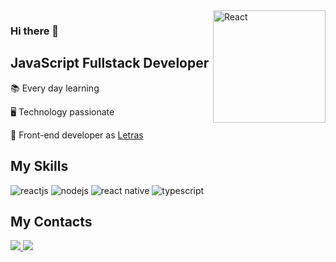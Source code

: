 <img src="https://svgshare.com/i/Zjo.svg" align="right" alt="React" width="180">

### Hi there 👋

## JavaScript Fullstack Developer

📚 Every day learning

:desktop_computer: Technology passionate

🚀 Front-end developer as [Letras](https://letras.mus.br)


## My Skills

![reactjs](https://img.shields.io/badge/React-20232A?style=for-the-badge&logo=react&logoColor=61DAFB)
![nodejs](https://img.shields.io/badge/Node.js-43853D?style=for-the-badge&logo=node.js&logoColor=white)
![react native](https://img.shields.io/badge/React_Native-20232A?style=for-the-badge&logo=react&logoColor=61DAFB)
![typescript](https://img.shields.io/badge/TypeScript-007ACC?style=for-the-badge&logo=typescript&logoColor=white)


## My Contacts

<a href="https://www.linkedin.com/in/jonatha-gomes/">
  <img src="https://img.shields.io/badge/LinkedIn-0077B5?style=for-the-badge&logo=linkedin&logoColor=white" />
</a>
<a href="https://twitter.com/J0nathaGomes/">
  <img src="https://img.shields.io/badge/Twitter-1DA1F2?style=for-the-badge&logo=twitter&logoColor=white" />
</a>
